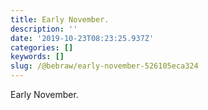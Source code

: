 ```yaml
---
title: Early November.
description: ''
date: '2019-10-23T08:23:25.937Z'
categories: []
keywords: []
slug: /@bebraw/early-november-526105eca324
---
```


Early November.